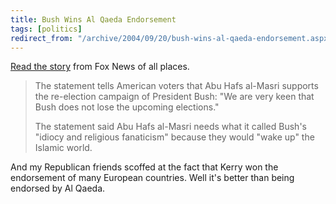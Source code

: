```yaml
---
title: Bush Wins Al Qaeda Endorsement
tags: [politics]
redirect_from: "/archive/2004/09/20/bush-wins-al-qaeda-endorsement.aspx/"
---
```


[Read the story](http://www.foxnews.com/story/0,2933,114489,00.html)
from Fox News of all places.

> The statement tells American voters that Abu Hafs al-Masri supports
> the re-election campaign of President Bush: "We are very keen that
> Bush does not lose the upcoming elections." 
> 
> The statement said Abu Hafs al-Masri needs what it called Bush's
> "idiocy and religious fanaticism" because they would "wake up" the
> Islamic world.

And my Republican friends scoffed at the fact that Kerry won the
endorsement of many European countries. Well it's better than being
endorsed by Al Qaeda.

